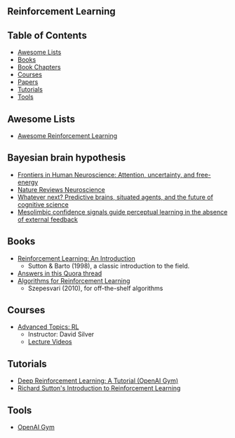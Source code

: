 ## Reinforcement Learning



## Table of Contents
- [Awesome Lists](#awesome-lists)
- [Books](#books)
- [Book Chapters](#book-chapters)
- [Courses](#courses)
- [Papers](#papers)
- [Tutorials](#tutorials)
- [Tools](#tools)

## Awesome Lists
- [Awesome Reinforcement Learning](https://github.com/aikorea/awesome-rl)

## Bayesian brain hypothesis
- [Frontiers in Human Neuroscience: Attention, uncertainty, and free-energy](http://www.fil.ion.ucl.ac.uk/~karl/Attention%20uncertainty%20and%20free-energy.pdf)
- [Nature Reviews Neuroscience](http://www.fil.ion.ucl.ac.uk/~karl/The%20free-energy%20principle%20A%20unified%20brain%20theory.pdf)
- [Whatever next? Predictive brains, situated agents, and the future of cognitive science](http://www.fil.ion.ucl.ac.uk/~karl/Whatever%20next.pdf)
- [Mesolimbic confidence signals guide perceptual learning in the absence of external feedback](http://elifesciences.org/content/5/e13388v1)

## Books
- [Reinforcement Learning: An Introduction](https://www.amazon.ca/Reinforcement-Learning-Introduction-Richard-Sutton/dp/0262193981)
	- Sutton & Barto (1998), a classic introduction to the field.
- [Answers in this Quora thread](https://www.quora.com/What-are-the-best-books-about-reinforcement-learning)
- [Algorithms for Reinforcement Learning](http://www.ualberta.ca/~szepesva/RLBook.html)
	- Szepesvari (2010), for off-the-shelf algorithms

## Courses
- [Advanced Topics: RL](http://www0.cs.ucl.ac.uk/staff/d.silver/web/Teaching.html)
	- Instructor: David Silver
	- [Lecture Videos](http://www.machinelearningtalks.com/tag/rl-course)

## Tutorials
- [Deep Reinforcement Learning: A Tutorial (OpenAI Gym)](https://gym.openai.com/docs/rl)
- [Richard Sutton's Introduction to Reinforcement Learning](http://research.microsoft.com/apps/video/?id=259577)

## Tools
- [OpenAI Gym](https://gym.openai.com/)
